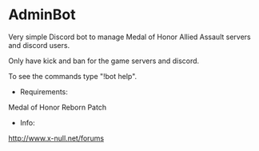# AdminBot

Very simple Discord bot to manage Medal of Honor Allied Assault servers and discord users.

Only have kick and ban for the game servers and discord.

To see the commands type "!bot help".

- Requirements:

Medal of Honor Reborn Patch

- Info:

http://www.x-null.net/forums
